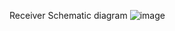 Receiver Schematic diagram
![image](https://github.com/user-attachments/assets/ca96777a-8c4b-40f1-95fd-9a0a234c7500)
